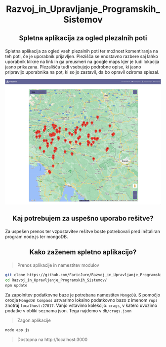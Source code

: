 # <p align="center">Razvoj_in_Upravljanje_Programskih_Sistemov<p/>
## <p align="center">Spletna aplikacija za ogled plezalnih poti<p/>
Spletna aplikacija za ogled vseh plezalnih poti ter možnost komentiranja na teh poti, če je uporabnik prijavljen. Plezišča se enostavno razbere saj lahko uporabnik klikne na link in ga preusmeri na google maps kjer je tudi lokacija jasno prikazana. Plezališča tudi vsebujejo podrobne opise, ki jasno pripravijo uporabnika na pot, ki so jo zastavil, da bo opravil oziroma splezal.

<center>
<img src="./porocila/slike/map.png"" />
</center>

## <p align="center">Kaj potrebujem za uspešno uporabo rešitve?<p/>
Za uspešen prenos ter vzpostavitev rešitve boste potrebovali pred inštaliran program node.js ter mongoDB.

## <p align="center">Kako zaženem spletno aplikacijo?<p/>

> Prenos aplikacije in namestitev modulov
```sh
git clone https://github.com/FaricJure/Razvoj_in_Upravljanje_Programskih_Sistemov.git
cd Razvoj_in_Upravljanje_Programskih_Sistemov/
npm update
```

Za zapolnitev podatkovne baze je potrebana namestitev `MongoDB`.
S pomočjo orodja `MongoDB Compass` ustvarimo lokalno podatkovno bazo z imenom `rups` znotraj `localhost:27017`. Vanjo vstavimo kolekcijo: `crags`, v katero uvozimo podatke v obliki seznama json. Tega najdemo v `db/crags.json`

> Zagon aplikacije
```sh
node app.js
```
> Dostopna na http://localhost:3000
